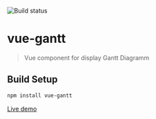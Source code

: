 ![Build status](https://travis-ci.org/tynopet/vue-gantt.svg?branch=master)

# vue-gantt

> Vue component for display Gantt Diagramm

## Build Setup

``` bash
npm install vue-gantt
```
[Live demo](https://tynopet.github.io/vue-gantt/)
